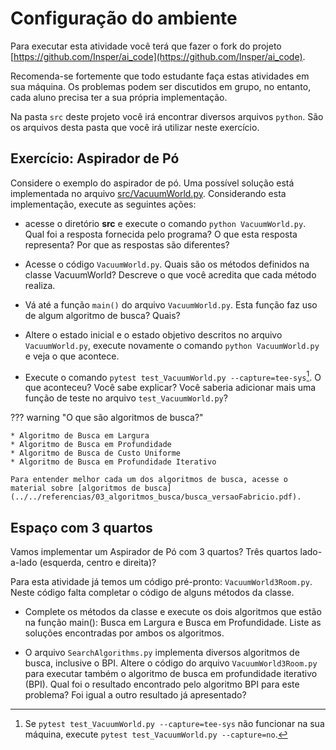 # Configuração do ambiente

Para executar esta atividade você terá que fazer o fork do projeto [https://github.com/Insper/ai_code](https://github.com/Insper/ai_code). 

Recomenda-se fortemente que todo estudante faça estas atividades em sua máquina. Os problemas podem ser discutidos em grupo, no entanto, cada aluno precisa ter a sua própria implementação. 

Na pasta `src` deste projeto você irá encontrar diversos arquivos `python`. São os arquivos desta pasta que você irá utilizar neste exercício.

## Exercício: Aspirador de Pó 

Considere o exemplo do aspirador de pó. Uma possível solução está implementada no 
arquivo [src/VacuumWorld.py](https://github.com/Insper/ai_code/blob/main/src/VacuumWorld.py). Considerando esta implementação, execute as seguintes ações:

* acesse o diretório **src** e execute o comando `python VacuumWorld.py`. Qual foi a resposta fornecida pelo programa? O que esta resposta representa? Por que as respostas são diferentes?

* Acesse o código `VacuumWorld.py`. Quais são os métodos definidos na classe VacuumWorld? Descreve o que você acredita que cada método realiza.

* Vá até a função `main()` do arquivo `VacuumWorld.py`. Esta função faz uso de algum algoritmo de busca? Quais? 

* Altere o estado inicial e o estado objetivo descritos no arquivo `VacuumWorld.py`, execute novamente o comando `python VacuumWorld.py` e veja o que acontece. 

* Execute o comando `pytest test_VacuumWorld.py --capture=tee-sys`[^1]. O que aconteceu? Você sabe explicar? Você saberia adicionar mais uma função de teste no arquivo `test_VacuumWorld.py`?

[^1]: Se `pytest test_VacuumWorld.py --capture=tee-sys` não funcionar na sua máquina, execute `pytest test_VacuumWorld.py --capture=no`.

??? warning "O que são algoritmos de busca?"

    * Algoritmo de Busca em Largura
    * Algoritmo de Busca em Profundidade
    * Algoritmo de Busca de Custo Uniforme
    * Algoritmo de Busca em Profundidade Iterativo

    Para entender melhor cada um dos algoritmos de busca, acesse o material sobre [algoritmos de busca](../../referencias/03_algoritmos_busca/busca_versaoFabricio.pdf).

## Espaço com 3 quartos

Vamos implementar um Aspirador de Pó com 3 quartos? Três quartos lado-a-lado (esquerda, centro e direita)? 

Para esta atividade já temos um código pré-pronto: `VacuumWorld3Room.py`. Neste código falta completar o código de alguns métodos da classe.  

* Complete os métodos da classe e execute os dois algoritmos que estão na função main(): Busca em Largura e Busca em Profundidade. Liste as soluções encontradas por ambos os algoritmos.

* O arquivo `SearchAlgorithms.py` implementa diversos algoritmos de busca, inclusive o BPI. Altere o código do arquivo `VacuumWorld3Room.py` para executar também o algoritmo de busca em profundidade iterativo (BPI). Qual foi o resultado encontrado pelo algoritmo BPI para este problema? Foi igual a outro resultado já apresentado? 

